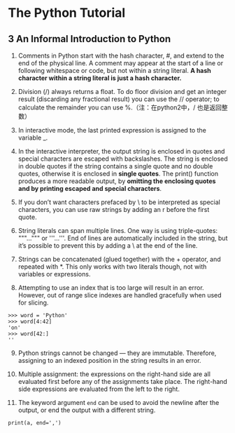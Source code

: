 # The Python Tutorial

## 3 An Informal Introduction to Python

1. Comments in Python start with the hash character, #, and extend to the end of the physical line. A comment may appear at the start of a line or following whitespace or code, but not within a string literal. **A hash character within a string literal is just a hash character.**

2. Division (/) always returns a float. To do floor division and get an integer result (discarding any fractional result) you can use the // operator; to calculate the remainder you can use %.（注：在python2中，/ 也是返回整数）

3. In interactive mode, the last printed expression is assigned to the variable \_.

4. In the interactive interpreter, the output string is enclosed in quotes and special characters are escaped with backslashes. The string is enclosed in double quotes if the string contains a single quote and no double quotes, otherwise it is enclosed in **single quotes**. The print() function produces a more readable output, by **omitting the enclosing quotes and by printing escaped and special characters**.

5. If you don’t want characters prefaced by \ to be interpreted as special characters, you can use raw strings by adding an r before the first quote.

6. String literals can span multiple lines. One way is using triple-quotes: """...""" or '''...'''. End of lines are automatically included in the string, but it’s possible to prevent this by adding a \ at the end of the line.

7. Strings can be concatenated (glued together) with the + operator, and repeated with \*. This only works with two literals though, not with variables or expressions.

8. Attempting to use an index that is too large will result in an error. However, out of range slice indexes are handled gracefully when used for slicing.
```
>>> word = 'Python'
>>> word[4:42]
'on'
>>> word[42:]
''
```

9. Python strings cannot be changed — they are immutable. Therefore, assigning to an indexed position in the string results in an error.

10. Multiple assignment: the expressions on the right-hand side are all evaluated first before any of the assignments take place. The right-hand side expressions are evaluated from the left to the right.

11. The keyword argument `end` can be used to avoid the newline after the output, or end the output with a different string.
```
print(a, end=',')
```
